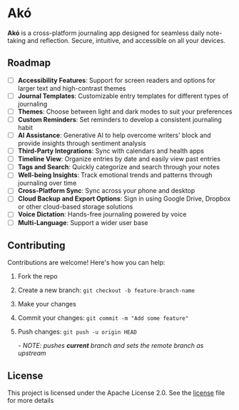 # Akó

**Akó** is a cross-platform journaling app designed for seamless daily note-taking and reflection. Secure, intuitive, and accessible on all your devices.

## Roadmap
- [ ] **Accessibility Features**: Support for screen readers and options for larger text and high-contrast themes
- [ ] **Journal Templates**: Customizable entry templates for different types of journaling
- [ ] **Themes**: Choose between light and dark modes to suit your preferences 
- [ ] **Custom Reminders**: Set reminders to develop a consistent journaling habit
- [ ] **AI Assistance**: Generative AI to help overcome writers' block and provide insights through sentiment analysis
- [ ] **Third-Party Integrations**: Sync with calendars and health apps
- [ ] **Timeline View**: Organize entries by date and easily view past entries
- [ ] **Tags and Search**: Quickly categorize and search through your notes
- [ ] **Well-being Insights**: Track emotional trends and patterns through journaling over time
- [ ] **Cross-Platform Sync**: Sync across your phone and desktop
- [ ] **Cloud Backup and Export Options**: Sign in using Google Drive, Dropbox or other cloud-based storage solutions
- [ ] **Voice Dictation**: Hands-free journaling powered by voice
- [ ] **Multi-Language**: Support a wider user base

## Contributing

Contributions are welcome! Here's how you can help:
1. Fork the repo
2. Create a new branch: `git checkout -b feature-branch-name`
3. Make your changes
4. Commit your changes: `git commit -m "Add some feature"`
5. Push changes: `git push -u origin HEAD`

    *- NOTE: pushes **current** branch and sets the remote branch as upstream*

## License

This project is licensed under the Apache License 2.0. See the [license](./LICENSE) file for more details